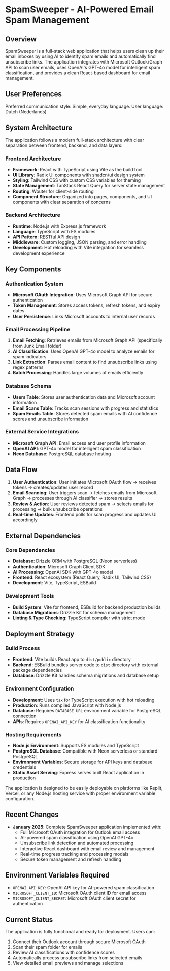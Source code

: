 # SpamSweeper - AI-Powered Email Spam Management

## Overview

SpamSweeper is a full-stack web application that helps users clean up their email inboxes by using AI to identify spam emails and automatically find unsubscribe links. The application integrates with Microsoft Outlook/Graph API to scan user emails, uses OpenAI's GPT-4o model for intelligent spam classification, and provides a clean React-based dashboard for email management.

## User Preferences

Preferred communication style: Simple, everyday language.
User language: Dutch (Nederlands)

## System Architecture

The application follows a modern full-stack architecture with clear separation between frontend, backend, and data layers:

### Frontend Architecture
- **Framework**: React with TypeScript using Vite as the build tool
- **UI Library**: Radix UI components with shadcn/ui design system
- **Styling**: Tailwind CSS with custom CSS variables for theming
- **State Management**: TanStack React Query for server state management
- **Routing**: Wouter for client-side routing
- **Component Structure**: Organized into pages, components, and UI components with clear separation of concerns

### Backend Architecture
- **Runtime**: Node.js with Express.js framework
- **Language**: TypeScript with ES modules
- **API Pattern**: RESTful API design
- **Middleware**: Custom logging, JSON parsing, and error handling
- **Development**: Hot reloading with Vite integration for seamless development experience

## Key Components

### Authentication System
- **Microsoft OAuth Integration**: Uses Microsoft Graph API for secure authentication
- **Token Management**: Stores access tokens, refresh tokens, and expiry dates
- **User Persistence**: Links Microsoft accounts to internal user records

### Email Processing Pipeline
1. **Email Fetching**: Retrieves emails from Microsoft Graph API (specifically from Junk Email folder)
2. **AI Classification**: Uses OpenAI GPT-4o model to analyze emails for spam indicators
3. **Link Extraction**: Parses email content to find unsubscribe links using regex patterns
4. **Batch Processing**: Handles large volumes of emails efficiently

### Database Schema
- **Users Table**: Stores user authentication data and Microsoft account information
- **Email Scans Table**: Tracks scan sessions with progress and statistics
- **Spam Emails Table**: Stores detected spam emails with AI confidence scores and unsubscribe information

### External Service Integrations
- **Microsoft Graph API**: Email access and user profile information
- **OpenAI API**: GPT-4o model for intelligent spam classification
- **Neon Database**: PostgreSQL database hosting

## Data Flow

1. **User Authentication**: User initiates Microsoft OAuth flow → receives tokens → creates/updates user record
2. **Email Scanning**: User triggers scan → fetches emails from Microsoft Graph → processes through AI classifier → stores results
3. **Review & Action**: User reviews detected spam → selects emails for processing → bulk unsubscribe operations
4. **Real-time Updates**: Frontend polls for scan progress and updates UI accordingly

## External Dependencies

### Core Dependencies
- **Database**: Drizzle ORM with PostgreSQL (Neon serverless)
- **Authentication**: Microsoft Graph Client SDK
- **AI Processing**: OpenAI SDK with GPT-4o model
- **Frontend**: React ecosystem (React Query, Radix UI, Tailwind CSS)
- **Development**: Vite, TypeScript, ESBuild

### Development Tools
- **Build System**: Vite for frontend, ESBuild for backend production builds
- **Database Migrations**: Drizzle Kit for schema management
- **Linting & Type Checking**: TypeScript compiler with strict mode

## Deployment Strategy

### Build Process
- **Frontend**: Vite builds React app to `dist/public` directory
- **Backend**: ESBuild bundles server code to `dist` directory with external package dependencies
- **Database**: Drizzle Kit handles schema migrations and database setup

### Environment Configuration
- **Development**: Uses `tsx` for TypeScript execution with hot reloading
- **Production**: Runs compiled JavaScript with Node.js
- **Database**: Requires `DATABASE_URL` environment variable for PostgreSQL connection
- **APIs**: Requires `OPENAI_API_KEY` for AI classification functionality

### Hosting Requirements
- **Node.js Environment**: Supports ES modules and TypeScript
- **PostgreSQL Database**: Compatible with Neon serverless or standard PostgreSQL
- **Environment Variables**: Secure storage for API keys and database credentials
- **Static Asset Serving**: Express serves built React application in production

The application is designed to be easily deployable on platforms like Replit, Vercel, or any Node.js hosting service with proper environment variable configuration.

## Recent Changes

- **January 2025**: Complete SpamSweeper application implemented with:
  - Full Microsoft OAuth integration for Outlook email access
  - AI-powered spam classification using OpenAI GPT-4o
  - Unsubscribe link detection and automated processing
  - Interactive React dashboard with email review and management
  - Real-time progress tracking and processing modals
  - Secure token management and refresh handling

## Environment Variables Required

- `OPENAI_API_KEY`: OpenAI API key for AI-powered spam classification
- `MICROSOFT_CLIENT_ID`: Microsoft OAuth client ID for email access
- `MICROSOFT_CLIENT_SECRET`: Microsoft OAuth client secret for authentication

## Current Status

The application is fully functional and ready for deployment. Users can:
1. Connect their Outlook account through secure Microsoft OAuth
2. Scan their spam folder for emails
3. Review AI classifications with confidence scores
4. Automatically process unsubscribe links from selected emails
5. View detailed email previews and manage selections